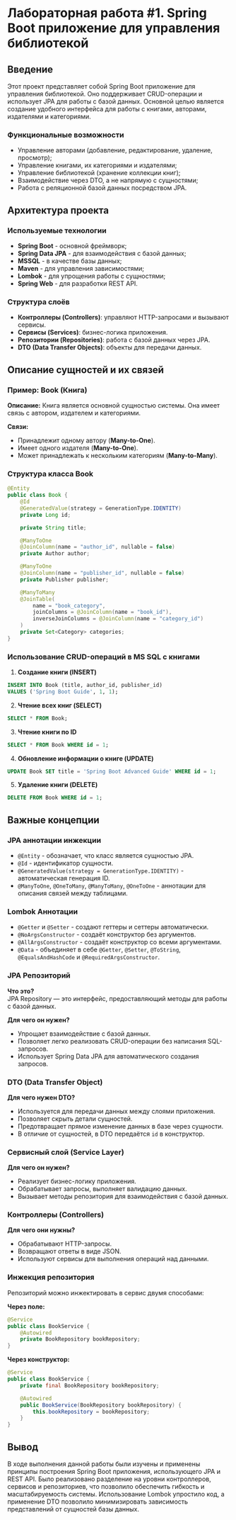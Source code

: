 # Лабораторная работа #1. Spring Boot приложение для управления библиотекой

## Введение

Этот проект представляет собой Spring Boot приложение для управления библиотекой. Оно поддерживает CRUD-операции и использует JPA для работы с базой данных. Основной целью является создание удобного интерфейса для работы с книгами, авторами, издателями и категориями.

### Функциональные возможности

* Управление авторами (добавление, редактирование, удаление, просмотр);
* Управление книгами, их категориями и издателями;
* Управление библиотекой (хранение коллекции книг);
* Взаимодействие через DTO, а не напрямую с сущностями;
* Работа с реляционной базой данных посредством JPA.

## Архитектура проекта

### Используемые технологии

* **Spring Boot** - основной фреймворк;
* **Spring Data JPA** - для взаимодействия с базой данных;
* **MSSQL** - в качестве базы данных;
* **Maven** - для управления зависимостями;
* **Lombok** - для упрощения работы с сущностями;
* **Spring Web** - для разработки REST API.

### Структура слоёв

* **Контроллеры (Controllers)**: управляют HTTP-запросами и вызывают сервисы.
* **Сервисы (Services)**: бизнес-логика приложения.
* **Репозитории (Repositories)**: работа с базой данных через JPA.
* **DTO (Data Transfer Objects)**: объекты для передачи данных.

## Описание сущностей и их связей

### **Пример: Book (Книга)**

**Описание:** Книга является основной сущностью системы. Она имеет связь с автором, издателем и категориями.

**Связи:**

* Принадлежит одному автору (**Many-to-One**).
* Имеет одного издателя (**Many-to-One**).
* Может принадлежать к нескольким категориям (**Many-to-Many**).

### **Структура класса Book**

```java
@Entity
public class Book {
    @Id
    @GeneratedValue(strategy = GenerationType.IDENTITY)
    private Long id;

    private String title;

    @ManyToOne
    @JoinColumn(name = "author_id", nullable = false)
    private Author author;

    @ManyToOne
    @JoinColumn(name = "publisher_id", nullable = false)
    private Publisher publisher;

    @ManyToMany
    @JoinTable(
        name = "book_category",
        joinColumns = @JoinColumn(name = "book_id"),
        inverseJoinColumns = @JoinColumn(name = "category_id")
    )
    private Set<Category> categories;
}
```

### **Использование CRUD-операций в MS SQL с книгами**

1. **Создание книги (INSERT)**

```sql
INSERT INTO Book (title, author_id, publisher_id)
VALUES ('Spring Boot Guide', 1, 1);
```

2. **Чтение всех книг (SELECT)**

```sql
SELECT * FROM Book;
```

3. **Чтение книги по ID**

```sql
SELECT * FROM Book WHERE id = 1;
```

4. **Обновление информации о книге (UPDATE)**

```sql
UPDATE Book SET title = 'Spring Boot Advanced Guide' WHERE id = 1;
```

5. **Удаление книги (DELETE)**

```sql
DELETE FROM Book WHERE id = 1;
```

## Важные концепции

### **JPA аннотации инжекции**

* `@Entity` - обозначает, что класс является сущностью JPA.
* `@Id` - идентификатор сущности.
* `@GeneratedValue(strategy = GenerationType.IDENTITY)` - автоматическая генерация ID.
* `@ManyToOne`, `@OneToMany`, `@ManyToMany`, `@OneToOne` - аннотации для описания связей между таблицами.

### **Lombok Аннотации**

* `@Getter` и `@Setter` - создают геттеры и сеттеры автоматически.
* `@NoArgsConstructor` - создаёт конструктор без аргументов.
* `@AllArgsConstructor` - создаёт конструктор со всеми аргументами.
* `@Data` - объединяет в себе `@Getter`, `@Setter`, `@ToString`, `@EqualsAndHashCode` и `@RequiredArgsConstructor`.

### **JPA Репозиторий**

**Что это?**  
JPA Repository — это интерфейс, предоставляющий методы для работы с базой данных.

**Для чего он нужен?**

* Упрощает взаимодействие с базой данных.
* Позволяет легко реализовать CRUD-операции без написания SQL-запросов.
* Использует Spring Data JPA для автоматического создания запросов.

### **DTO (Data Transfer Object)**

**Для чего нужен DTO?**

* Используется для передачи данных между слоями приложения.
* Позволяет скрыть детали сущностей.
* Предотвращает прямое изменение данных в базе через сущности.
* В отличие от сущностей, в DTO передаётся `id` в конструктор.

### **Сервисный слой (Service Layer)**

**Для чего он нужен?**

* Реализует бизнес-логику приложения.
* Обрабатывает запросы, выполняет валидацию данных.
* Вызывает методы репозитория для взаимодействия с базой данных.

### **Контроллеры (Controllers)**

**Для чего они нужны?**

* Обрабатывают HTTP-запросы.
* Возвращают ответы в виде JSON.
* Используют сервисы для выполнения операций над данными.

### **Инжекция репозитория**

Репозиторий можно инжектировать в сервис двумя способами:

**Через поле:**

```java
@Service
public class BookService {
    @Autowired
    private BookRepository bookRepository;
}
```

**Через конструктор:**

```java
@Service
public class BookService {
    private final BookRepository bookRepository;

    @Autowired
    public BookService(BookRepository bookRepository) {
        this.bookRepository = bookRepository;
    }
}
```

## Вывод 

В ходе выполнения данной работы были изучены и применены принципы построения Spring Boot приложения, использующего JPA и REST API. Было реализовано разделение на уровни контроллеров, сервисов и репозиториев, что позволило обеспечить гибкость и масштабируемость системы. Использование Lombok упростило код, а применение DTO позволило минимизировать зависимость представлений от сущностей базы данных.
